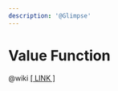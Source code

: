 ```yaml
---
description: '@Glimpse'
---
```


# Value Function

@wiki [\[ LINK \]](https://en.wikipedia.org/wiki/Value\_function)
